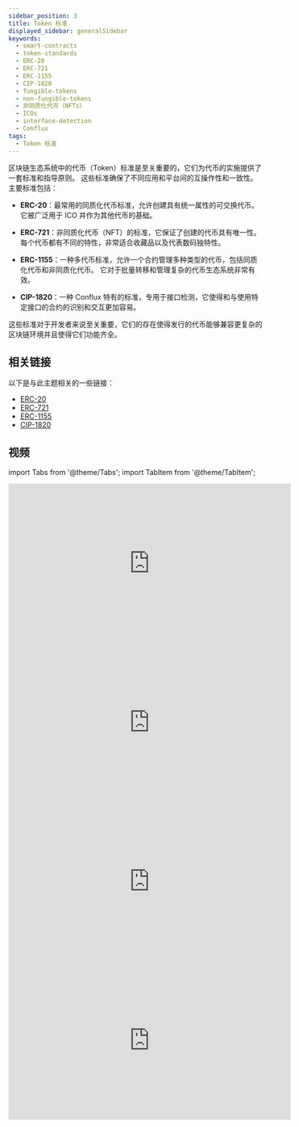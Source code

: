 ```yaml
---
sidebar_position: 3
title: Token 标准
displayed_sidebar: generalSidebar
keywords:
  - smart-contracts
  - token-standards
  - ERC-20
  - ERC-721
  - ERC-1155
  - CIP-1820
  - fungible-tokens
  - non-fungible-tokens
  - 非同质化代币（NFTs）
  - ICOs
  - interface-detection
  - Conflux
tags:
  - Token 标准
---
```


区块链生态系统中的代币（Token）标准是至关重要的，它们为代币的实施提供了一套标准和指导原则。 这些标准确保了不同应用和平台间的互操作性和一致性。 主要标准包括：

- **ERC-20**：最常用的同质化代币标准，允许创建具有统一属性的可交换代币。 它被广泛用于 ICO 并作为其他代币的基础。

- **ERC-721**：非同质化代币（NFT）的标准，它保证了创建的代币具有唯一性。 每个代币都有不同的特性，非常适合收藏品以及代表数码独特性。

- **ERC-1155**：一种多代币标准，允许一个合约管理多种类型的代币，包括同质化代币和非同质化代币。 它对于批量转移和管理复杂的代币生态系统非常有效。

- **CIP-1820**：一种 Conflux 特有的标准，专用于接口检测，它使得和与使用特定接口的合约的识别和交互更加容易。

这些标准对于开发者来说至关重要，它们的存在使得发行的代币能够兼容更复杂的区块链环境并且使得它们功能齐全。

## 相关链接

以下是与此主题相关的一些链接：

- [ERC-20](https://eips.ethereum.org/EIPS/eip-20)
- [ERC-721](https://eips.ethereum.org/EIPS/eip-721)
- [ERC-1155](https://eips.ethereum.org/EIPS/eip-1155)
- [CIP-1820](https://github.com/Conflux-Chain/CIPs/blob/master/CIPs/cip-1820.md)

## 视频

import Tabs from '@theme/Tabs';
import TabItem from '@theme/TabItem';

<Tabs>

  <TabItem value="overview" label="Overview">
<iframe width="560" height="315" src="https://www.youtube.com/embed/s-xAwQ-UtzM?si=unn8Ug1issImJsq6" title="YouTube video player" frameborder="0" allow="accelerometer; autoplay; clipboard-write; encrypted-media; gyroscope; picture-in-picture; web-share" allowfullscreen></iframe>
  </TabItem>

  <TabItem value="erc20" label="ERC-20">
<iframe width="560" height="315" src="https://www.youtube.com/embed/Re1OXraH-Ag?si=VjW2XidCXUBwlQ9N" title="YouTube video player" frameborder="0" allow="accelerometer; autoplay; clipboard-write; encrypted-media; gyroscope; picture-in-picture; web-share" allowfullscreen></iframe>
  </TabItem>

 <TabItem value="erc721" label="ERC-721">
<iframe width="560" height="315" src="https://www.youtube.com/embed/V7s0g8y5O78?si=j8IH8qzZ24ZybQeC" title="YouTube video player" frameborder="0" allow="accelerometer; autoplay; clipboard-write; encrypted-media; gyroscope; picture-in-picture; web-share" allowfullscreen></iframe>
  </TabItem>

  <TabItem value="erc1155" label="ERC-1155">
<iframe width="560" height="315" src="https://www.youtube.com/embed/jLsmgsrrfVM?si=YvXkEdZbegDJCHtO" title="YouTube video player" frameborder="0" allow="accelerometer; autoplay; clipboard-write; encrypted-media; gyroscope; picture-in-picture; web-share" allowfullscreen></iframe>
  </TabItem>

</Tabs>
